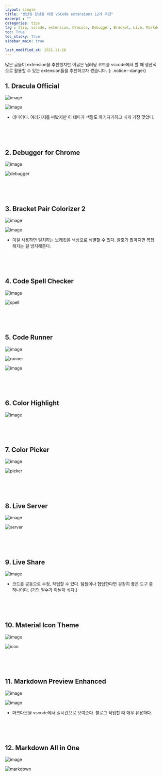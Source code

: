 ```yaml
---
layout: single
title: "생산성 향상을 위한 VSCode extensions 12개 추천"
excerpt : ""
categories: tips
tag : [tip, vscode, extension, Dracula, Debugger, Bracket, Live, Markdown]
toc: True
toc_sticky: True
sidebar_main: true

last_modified_at: 2021-11-28
---
```


많은 글들이 extension을 추천했지만 이글은 딥러닝 코드를 vscode에서 할 때 생산적으로 활용할 수 있는 extension들을 추천하고자 썼습니다.
{: .notice--danger}

## 1. Dracula Official

![image](https://user-images.githubusercontent.com/78655692/143773176-851ef945-03af-4601-b8f4-0b504300f9ea.png)

![image](https://user-images.githubusercontent.com/78655692/143773207-7c708b55-d7de-4a28-a8c6-8c21db0cd11f.png)

- 테마이다. 여러가지를 써봤지만 이 테마가 색깔도 아기자기하고 내게 가장 맞았다.

<br>
<br>
<br>

## 2. Debugger for Chrome

![image](https://user-images.githubusercontent.com/78655692/143773291-acb02066-a6ce-40af-b4cf-0316eb8b4931.png)

![debugger](https://user-images.githubusercontent.com/78655692/143773391-2b0e4121-2916-4f20-8de2-24af6426d488.gif)

<br>
<br>
<br>

## 3. Bracket Pair Colorizer 2

![image](https://user-images.githubusercontent.com/78655692/143773517-1fdca65d-996f-441d-b393-6284c7f9e84b.png)

![image](https://user-images.githubusercontent.com/78655692/143773557-a0879754-5aa1-4d38-81e4-5701da372b94.png)

- 이걸 사용하면 일치하는 브래킷을 색상으로 식별할 수 있다. 괄호가 많아지면 복잡해지는 걸 방지해준다.

<br>
<br>
<br>

## 4. Code Spell Checker

![image](https://user-images.githubusercontent.com/78655692/143773697-94e6c2b8-a07d-4f69-b390-827c4dbbd78d.png)

![spell](https://user-images.githubusercontent.com/78655692/143773766-2bdfa30c-c7fe-47c0-a2f3-0c0c1b88e900.gif)

<br>
<br>
<br>

## 5. Code Runner

![image](https://user-images.githubusercontent.com/78655692/143773932-8698fa57-1807-49c5-ac32-835cfcec9dbd.png)

![runner](https://user-images.githubusercontent.com/78655692/143773977-61fe38b5-e1e5-44db-b2f9-4b79020a5817.gif)

![image](https://user-images.githubusercontent.com/78655692/143774012-e23344d9-066f-4846-8d8e-a50c14c9f2ac.png)

<br>
<br>
<br>

## 6. Color Highlight

![image](https://user-images.githubusercontent.com/78655692/143774047-d863a22b-604b-4e5d-8d85-73bc95bef213.png)

<br>
<br>
<br>

## 7. Color Picker

![image](https://user-images.githubusercontent.com/78655692/143774079-1510e48d-cc5c-4e8b-9366-8891f6d8bf2c.png)

![picker](https://user-images.githubusercontent.com/78655692/143774128-9fca5027-7b9f-4591-8625-83dadf5190d4.gif)

<br>
<br>
<br>

## 8. Live Server

![image](https://user-images.githubusercontent.com/78655692/143774202-6323e835-b26e-4948-9220-e52b6be9f9fb.png)

![server](https://user-images.githubusercontent.com/78655692/143774272-9be36ed1-5e81-44d2-bcfd-86157fc9409f.gif)

<br>
<br>
<br>

## 9. Live Share

![image](https://user-images.githubusercontent.com/78655692/143774395-5b39040e-d747-4f0f-8218-492e7adf2df3.png)

- 코드를 공동으로 수정, 작업할 수 있다. 팀플이나 협업한다면 굉장히 좋은 도구 중 하나이다. (거의 필수가 아닐까 싶다.)

<br>
<br>
<br>

## 10. Material Icon Theme

![image](https://user-images.githubusercontent.com/78655692/143774499-7aefbf87-308c-435b-aed6-2dae66afc260.png)

![icon](https://user-images.githubusercontent.com/78655692/143774559-9dc16674-244e-4eb7-9514-0b3e272d52f9.gif)

<br>
<br>
<br>

## 11. Markdown Preview Enhanced

![image](https://user-images.githubusercontent.com/78655692/143774616-fe7ec7b2-ee5a-4f97-ab28-d14d9898c3dd.png)

![image](https://user-images.githubusercontent.com/78655692/143774634-5f74fdcb-62e1-46ab-9940-a0f50af185ef.png)

- 마크다운을 vscode에서 실시간으로 보여준다. 블로그 작업할 때 매우 유용하다.

<br>
<br>
<br>

## 12. Markdown All in One

![image](https://user-images.githubusercontent.com/78655692/143774685-659f340e-a228-420d-a4b3-837de4dea3b9.png)

![markdown](https://user-images.githubusercontent.com/78655692/143774740-0477c510-8d4a-4fd0-8b9d-b4eac21a19c1.gif)
